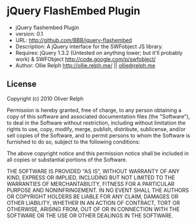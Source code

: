 # jQuery FlashEmbed Plugin

* jQuery flashembed Plugin
* version: 0.1
* URL: http://github.com/BBB/jquery-flashembed
* Description: A jQuery interface for the SWFobject JS library.
* Requires: jQuery 1.3.2 (Untested on anything lower; but it'll probably work) & SWFObject http://code.google.com/p/swfobject/
* Author: Ollie Relph http://ollie.relph.me/ || ollie@relph.me

## License

Copyright (c) 2010 Oliver Relph

Permission is hereby granted, free of charge, to any person
obtaining a copy of this software and associated documentation
files (the "Software"), to deal in the Software without
restriction, including without limitation the rights to use,
copy, modify, merge, publish, distribute, sublicense, and/or sell
copies of the Software, and to permit persons to whom the
Software is furnished to do so, subject to the following
conditions:

The above copyright notice and this permission notice shall be
included in all copies or substantial portions of the Software.

THE SOFTWARE IS PROVIDED "AS IS", WITHOUT WARRANTY OF ANY KIND,
EXPRESS OR IMPLIED, INCLUDING BUT NOT LIMITED TO THE WARRANTIES
OF MERCHANTABILITY, FITNESS FOR A PARTICULAR PURPOSE AND
NONINFRINGEMENT. IN NO EVENT SHALL THE AUTHORS OR COPYRIGHT
HOLDERS BE LIABLE FOR ANY CLAIM, DAMAGES OR OTHER LIABILITY,
WHETHER IN AN ACTION OF CONTRACT, TORT OR OTHERWISE, ARISING
FROM, OUT OF OR IN CONNECTION WITH THE SOFTWARE OR THE USE OR
OTHER DEALINGS IN THE SOFTWARE.